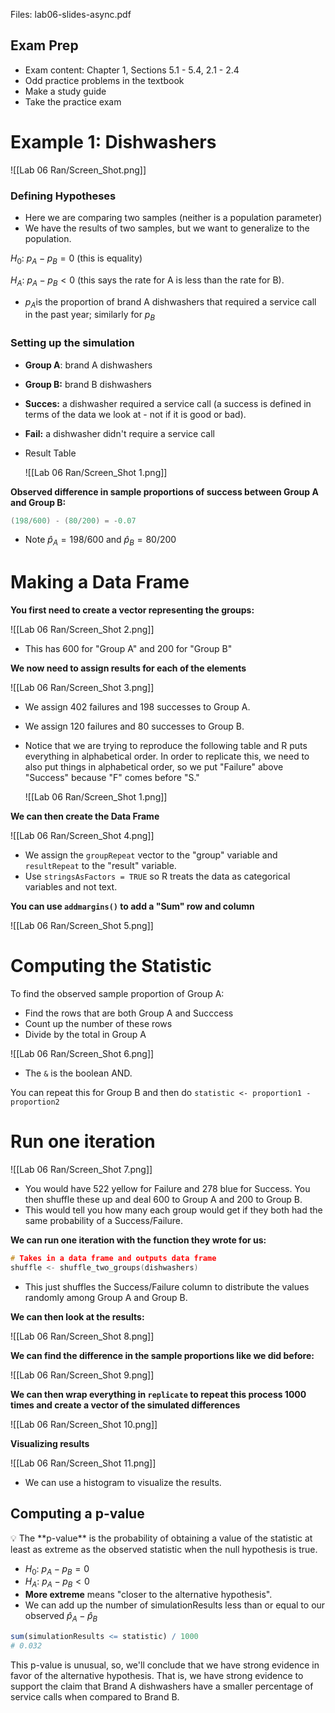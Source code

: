 Files: lab06-slides-async.pdf

## Exam Prep

- Exam content: Chapter 1, Sections 5.1 - 5.4, 2.1 - 2.4
- Odd practice problems in the textbook
- Make a study guide
- Take the practice exam

# Example 1: Dishwashers

![[Lab 06 Ran/Screen_Shot.png]]

### Defining Hypotheses

- Here we are comparing two samples (neither is a population parameter)
- We have the results of two samples, but we want to generalize to the population.

$H_0$: $p_A - p_B = 0$ (this is equality)

$H_A$: $p_A - p_B < 0$ (this says the rate for A is less than the rate for B).

- $p_A$is the proportion of brand A dishwashers that required a service call in the past year; similarly for $p_B$

### Setting up the simulation

- **Group A**: brand A dishwashers
- **Group B:** brand B dishwashers
- **Succes:** a dishwasher required a service call (a success is defined in terms of the data we look at - not if it is good or bad).
- **Fail:** a dishwasher didn't require a service call
- Result Table
    
    ![[Lab 06 Ran/Screen_Shot 1.png]]
    

**Observed difference in sample proportions of success between Group A and Group B:**

```cpp
(198/600) - (80/200) = -0.07
```

- Note $\hat{p}_A = 198/600$ and $\hat{p}_B = 80/200$

# Making a Data Frame

**You first need to create a vector representing the groups:**

![[Lab 06 Ran/Screen_Shot 2.png]]

- This has 600 for "Group A" and 200 for "Group B"

**We now need to assign results for each of the elements**

![[Lab 06 Ran/Screen_Shot 3.png]]

- We assign 402 failures and 198 successes to Group A.
- We assign 120 failures and 80 successes to Group B.
- Notice that we are trying to reproduce the following table and R puts everything in alphabetical order. In order to replicate this, we need to also put things in alphabetical order, so we put "Failure" above "Success" because "F" comes before "S."
    
    ![[Lab 06 Ran/Screen_Shot 1.png]]
    

**We can then create the Data Frame**

![[Lab 06 Ran/Screen_Shot 4.png]]

- We assign the `groupRepeat` vector to the "group" variable and `resultRepeat` to the "result" variable.
- Use `stringsAsFactors = TRUE` so R treats the data as categorical variables and not text.

**You can use `addmargins()` to add a "Sum" row and column**

![[Lab 06 Ran/Screen_Shot 5.png]]

# Computing the Statistic

To find the observed sample proportion of Group A:

- Find the rows that are both Group A and Succcess
- Count up the number of these rows
- Divide by the total in Group A

![[Lab 06 Ran/Screen_Shot 6.png]]

- The `&` is the boolean AND.

You can repeat this for Group B and then do `statistic <- proportion1 - proportion2`

# Run one iteration

![[Lab 06 Ran/Screen_Shot 7.png]]

- You would have 522 yellow for Failure and 278 blue for Success. You then shuffle these up and deal 600 to Group A and 200 to Group B.
- This would tell you how many each group would get if they both had the same probability of a Success/Failure.

**We can run one iteration with the function they wrote for us:**

```cpp
# Takes in a data frame and outputs data frame
shuffle <- shuffle_two_groups(dishwashers)
```

- This just shuffles the Success/Failure column to distribute the values randomly among Group A and Group B.

**We can then look at the results:**

![[Lab 06 Ran/Screen_Shot 8.png]]

**We can find the difference in the sample proportions like we did before:**

![[Lab 06 Ran/Screen_Shot 9.png]]

**We can then wrap everything in `replicate` to repeat this process 1000 times and create a vector of the simulated differences**

![[Lab 06 Ran/Screen_Shot 10.png]]

**Visualizing results**

![[Lab 06 Ran/Screen_Shot 11.png]]

- We can use a histogram to visualize the results.

## **Computing a p-value**

<aside>
💡 The **p-value** is the probability of obtaining a value of the statistic at least as extreme as the observed statistic when the null hypothesis is true.

</aside>

- $H_0$: $p_A - p_B = 0$
- $H_A$: $p_A - p_B < 0$
- **More extreme** means "closer to the alternative hypothesis".
- We can add up the number of simulationResults less than or equal to our observed $\hat{p}_A - \hat{p}_B$

```r
sum(simulationResults <= statistic) / 1000
# 0.032
```

This p-value is unusual, so, we'll conclude that we have strong evidence in favor of the alternative hypothesis. That is, we have strong evidence to support the claim that Brand A dishwashers have a smaller percentage of service calls when compared to Brand B.